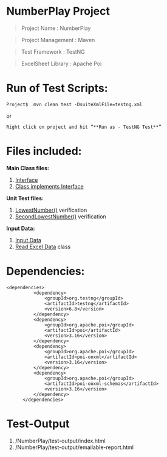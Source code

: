 # NumberPlay Project

  > Project Name 		    : NumberPlay
  
  > Project Management   : Maven
 
  > Test Framework		    : TestNG
  
  > ExcelSheet Library	  : Apache Poi


# Run of Test Scripts:

  ```
 Project$  mvn clean test -DsuiteXmlFile=testng.xml
 ```
  or
  ```
 Right click on project and hit “**Run as - TestNG Test**”
  ```


# Files included:

**Main Class files:**

  1. [Interface](https://github.com/SarithaPar/NumberPlay/blob/master/src/main/java/Exercise1/NumberPlay.java)
  2. [Class implements Interface](https://github.com/SarithaPar/NumberPlay/blob/master/src/main/java/Exercise1/NumberPlayImplement.java)


**Unit Test files:**

  1. [LowestNumber()](https://github.com/SarithaPar/NumberPlay/blob/master/src/test/java/Exercise1Test/NumberPlay_lowestTest_Excel.java) verification
  2. [SecondLowestNumber()](https://github.com/SarithaPar/NumberPlay/blob/master/src/test/java/Exercise1Test/NumberPlay_SecondLowestTest_Excel.java) verification


**Input Data:**

  1. [Input Data](https://github.com/SarithaPar/NumberPlay/blob/master/src/test/resources/Data.xlsx)
  2. [Read Excel Data](https://github.com/SarithaPar/NumberPlay/blob/master/src/test/java/InputData/ReadExcelData.java) class


# Dependencies:
 
  ```
  <dependencies>
			<dependency>
				<groupId>org.testng</groupId>
				<artifactId>testng</artifactId>
				<version>6.8</version>
			</dependency>
			<dependency>
				<groupId>org.apache.poi</groupId>
				<artifactId>poi</artifactId>
				<version>3.16</version>
			</dependency>
			<dependency>
				<groupId>org.apache.poi</groupId>
				<artifactId>poi-ooxml</artifactId>
				<version>3.16</version>
			</dependency>
			<dependency>
				<groupId>org.apache.poi</groupId>
				<artifactId>poi-ooxml-schemas</artifactId>
				<version>3.16</version>
			</dependency>
		</dependencies>
  ```

# Test-Output

  1. /NumberPlay/test-output/index.html
  2. /NumberPlay/test-output/emailable-report.html



